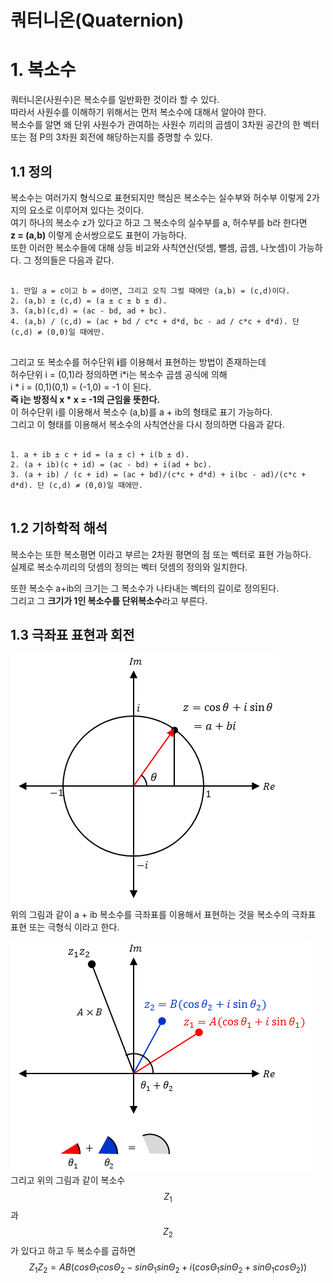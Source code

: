 # 쿼터니온(Quaternion)

# 1. 복소수
쿼터니온(사원수)은 복소수를 일반화한 것이라 할 수 있다.   
따라서 사원수를 이해하기 위해서는 먼저 복소수에 대해서 알아야 한다.   
복소수를 알면 왜 단위 사원수가 관여하는 사원수 끼리의 곱셈이 3차원 공간의 한 벡터 또는 점 P의 3차원 회전에 해당하는지를 증명할 수 있다.

## 1.1 정의
복소수는 여러가지 형식으로 표현되지만 핵심은 복소수는 실수부와 허수부 이렇게 2가지의 요소로 이루어져 있다는 것이다.   
여기 하나의 복소수 z가 있다고 하고 그 복소수의 실수부를 a, 허수부를 b라 한다면   
**z = (a,b)** 이렇게 순서쌍으로도 표현이 가능하다.   
또한 이러한 복소수들에 대해 상등 비교와 사칙연산(덧셈, 뺄셈, 곱셈, 나눗셈)이 가능하다. 그 정의들은 다음과 같다.   
<pre>
<code>
1. 만일 a = c이고 b = d이면, 그리고 오직 그럴 때에만 (a,b) = (c,d)이다.
2. (a,b) ± (c,d) = (a ± c ± b ± d).
3. (a,b)(c,d) = (ac - bd, ad + bc).
4. (a,b) / (c,d) = (ac + bd / c*c + d*d, bc - ad / c*c + d*d). 단 (c,d) ≠ (0,0)일 때에만.
</code>
</pre>

그리고 또 복소수를 허수단위 **i**를 이용해서 표현하는 방법이 존재하는데   
허수단위 i = (0,1)라 정의하면 i*i는 복소수 곱셈 공식에 의해   
i * i = (0,1)(0,1) = (-1,0) = -1 이 된다.   
**즉 i는 방정식 x * x = -1의 근임을 뜻한다.**   
이 허수단위 i를 이용해서 복소수 (a,b)를 a + ib의 형태로 표기 가능하다.   
그리고 이 형태를 이용해서 복소수의 사칙연산을 다시 정의하면 다음과 같다.   
<pre>
<code>
1. a + ib ± c + id = (a ± c) + i(b ± d).
2. (a + ib)(c + id) = (ac - bd) + i(ad + bc).
3. (a + ib) / (c + id) = (ac + bd)/(c*c + d*d) + i(bc - ad)/(c*c + d*d). 단 (c,d) ≠ (0,0)일 때에만.
</code>
</pre>

## 1.2 기하학적 해석
복소수는 또한 복소평면 이라고 부르는 2차원 평면의 점 또는 벡터로 표현 가능하다.   
실제로 복소수끼리의 덧셈의 정의는 벡터 덧셈의 정의와 일치한다.   

또한 복소수 a+ib의 크기는 그 복소수가 나타내는 벡터의 길이로 정의된다.   
그리고 그 **크기가 1인 복소수를 단위복소수**라고 부른다.   

## 1.3 극좌표 표현과 회전
![Alt text](https://github.com/quattroro/Programing-Tip-List/blob/main/GameMath/1.Quaternion/Quaternion_Picture_1.png)   
위의 그림과 같이 a + ib 복소수를 극좌표를 이용해서 표현하는 것을 복소수의 극좌표 표현 또는 극형식 이라고 한다.   


![Alt text](https://github.com/quattroro/Programing-Tip-List/blob/main/GameMath/1.Quaternion/Quaternion_Picture_2.png)   
그리고 위의 그림과 같이 복소수 $$Z_{1}$$과 $$Z_{2}$$가 있다고 하고 두 복소수를 곱하면   
$$Z_{1}Z_{2} = AB(cos\Theta_{1}cos\Theta_{2} - sin\Theta_{1}sin\Theta_{2} + i(cos\Theta_{1}sin\Theta_{2} + sin\Theta_{1}cos\Theta_{2}))$$
